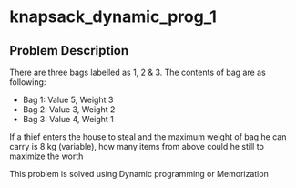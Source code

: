 # knapsack_dynamic_prog_1
## Problem Description

There are three bags labelled as 1, 2 & 3. The contents of bag are as following:
- Bag 1: Value 5, Weight 3
- Bag 2: Value 3, Weight 2
- Bag 3: Value 4, Weight 1

If a thief enters the house to steal and the maximum weight of bag he can carry is 8 kg (variable), how many items from above could he still to maximize the worth

This problem is solved using Dynamic programming or Memorization

